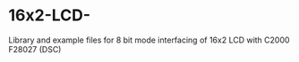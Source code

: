 # 16x2-LCD-
Library and example files for 8 bit mode interfacing of 16x2 LCD with C2000 F28027 (DSC)
